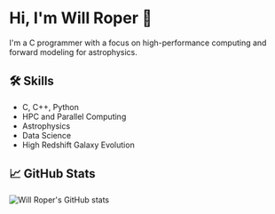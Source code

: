 # Hi, I'm Will Roper 👋
I'm a C programmer with a focus on high-performance computing and forward modeling for astrophysics.

## 🛠️ Skills
- C, C++, Python
- HPC and Parallel Computing
- Astrophysics
- Data Science
- High Redshift Galaxy Evolution

## 📈 GitHub Stats
![Will Roper's GitHub stats](https://github-readme-stats.vercel.app/api?username=willjroper&show_icons=true&theme=dark)

